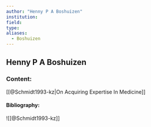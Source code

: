 ```yaml
---
author: "Henny P A Boshuizen"
institution:
field:
type:
aliases:
  - Boshuizen
---
```


## Henny P A Boshuizen

### Content:
[[@Schmidt1993-kz|On Acquiring Expertise In Medicine]]

#### Bibliography:

![[@Schmidt1993-kz]]